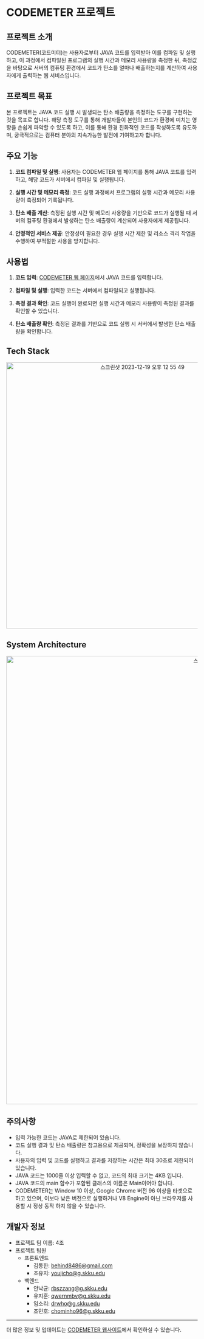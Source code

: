 # CODEMETER 프로젝트

## 프로젝트 소개

CODEMETER(코드미터)는 사용자로부터 JAVA 코드를 입력받아 이를 컴파일 및 실행하고, 이 과정에서 컴파일된 프로그램의 실행 시간과 메모리 사용량을 측정한 뒤, 측정값을 바탕으로 서버의 컴퓨팅 환경에서 코드가 탄소를 얼마나 배출하는지를 계산하여 사용자에게 출력하는 웹 서비스입니다.

## 프로젝트 목표

본 프로젝트는 JAVA 코드 실행 시 발생되는 탄소 배출량을 측정하는 도구를 구현하는 것을 목표로 합니다. 해당 측정 도구를 통해 개발자들이 본인의 코드가 환경에 미치는 영향을 손쉽게 파악할 수 있도록 하고, 이를 통해 환경 친화적인 코드를 작성하도록 유도하며, 궁극적으로는 컴퓨터 분야의 지속가능한 발전에 기여하고자 합니다.

## 주요 기능

1. **코드 컴파일 및 실행**: 사용자는 CODEMETER 웹 페이지를 통해 JAVA 코드를 입력하고, 해당 코드가 서버에서 컴파일 및 실행됩니다.

2. **실행 시간 및 메모리 측정**: 코드 실행 과정에서 프로그램의 실행 시간과 메모리 사용량이 측정되어 기록됩니다.

3. **탄소 배출 계산**: 측정된 실행 시간 및 메모리 사용량을 기반으로 코드가 실행될 때 서버의 컴퓨팅 환경에서 발생하는 탄소 배출량이 계산되어 사용자에게 제공됩니다.

4. **안정적인 서비스 제공**: 안정성이 필요한 경우 실행 시간 제한 및 리소스 격리 작업을 수행하여 부적절한 사용을 방지합니다.

## 사용법

1. **코드 입력**: [CODEMETER 웹 페이지](http://43.202.126.245/)에서 JAVA 코드를 입력합니다.

2. **컴파일 및 실행**: 입력한 코드는 서버에서 컴파일되고 실행됩니다.

3. **측정 결과 확인**: 코드 실행이 완료되면 실행 시간과 메모리 사용량이 측정된 결과를 확인할 수 있습니다.

4. **탄소 배출량 확인**: 측정된 결과를 기반으로 코드 실행 시 서버에서 발생한 탄소 배출량을 확인합니다.

## Tech Stack

<p align="center"><img width="701" alt="스크린샷 2023-12-19 오후 12 55 49" src="https://github.com/skkuse/2023fall_41class_team4/assets/66549638/968cfc7a-0164-4354-a3f5-2cd328829bdb"></p>

## System Architecture

<p align="center"><img width="1180" alt="스크린샷 2023-12-19 오후 1 01 24" src="https://github.com/skkuse/2023fall_41class_team4/assets/66549638/929bbbcb-5923-49cf-ad28-ee294e7d7627"></p>

## 주의사항

- 입력 가능한 코드는 JAVA로 제한되어 있습니다.
- 코드 실행 결과 및 탄소 배출량은 참고용으로 제공되며, 정확성을 보장하지 않습니다.
- 사용자의 입력 및 코드를 실행하고 결과를 저장하는 시간은 최대 30초로 제한되어 있습니다.
- JAVA 코드는 1000줄 이상 입력할 수 없고, 코드의 최대 크기는 4KB 입니다.
- JAVA 코드의 main 함수가 포함된 클래스의 이름은 Main이어야 합니다.
- CODEMETER는 Window 10 이상, Google Chrome 버전 96 이상을 타겟으로 하고 있으며, 이보다 낮은 버전으로 실행하거나 V8 Engine이 아닌 브라우저를 사용할 시 정상 동작 하지 않을 수 있습니다.

## 개발자 정보

- 프로젝트 팀 이름: 4조
- 프로젝트 팀원
  - 프론트엔드
    - 김동한: behind8486@gmail.com
    - 조유지: youjicho@g.skku.edu
  - 백엔드
    - 안낙균: rbszzang@g.skku.edu
    - 유지훈: qwernmbv@g.skku.edu
    - 임소리: drwho@g.skku.edu
    - 조민호: chominho96@g.skku.edu

---

더 많은 정보 및 업데이트는 [CODEMETER 웹사이트](http://43.202.126.245/)에서 확인하실 수 있습니다.
